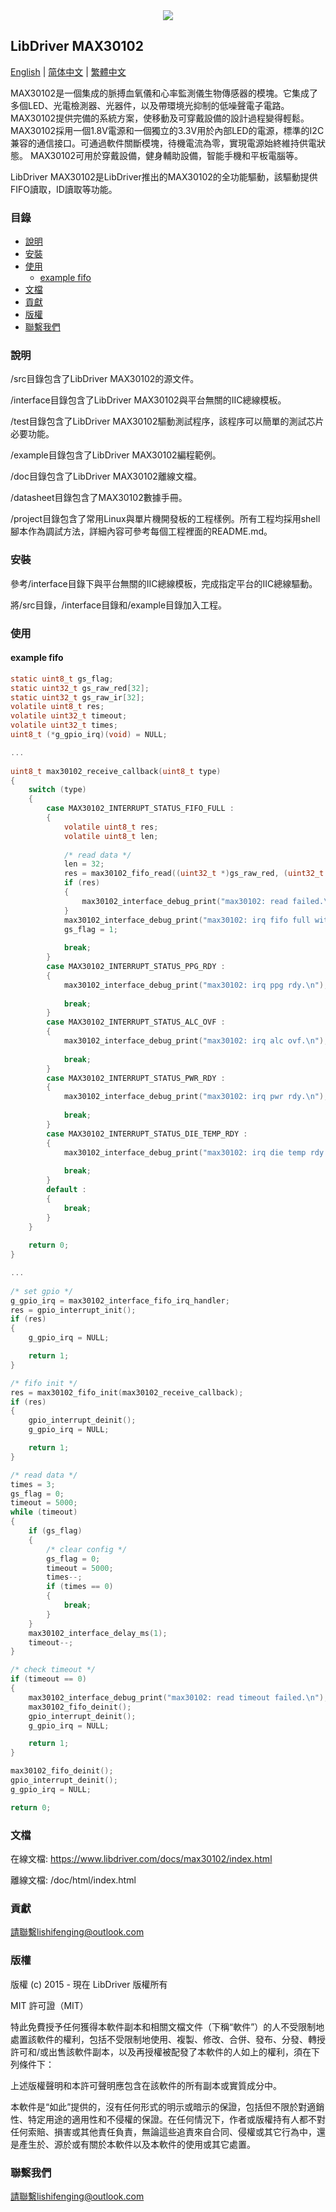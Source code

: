 <div align=center>
<img src="/doc/image/logo.png"/>
</div>

## LibDriver MAX30102

[English](/README.md) | [ 简体中文](/README_zh-Hans.md) | [繁體中文](/README_zh-Hant.md)

MAX30102是一個集成的脈搏血氧儀和心率監測儀生物傳感器的模塊。它集成了多個LED、光電檢測器、光器件，以及帶環境光抑制的低噪聲電子電路。 MAX30102提供完備的系統方案，使移動及可穿戴設備的設計過程變得輕鬆。 MAX30102採用一個1.8V電源和一個獨立的3.3V用於內部LED的電源，標準的I2C兼容的通信接口。可通過軟件關斷模塊，待機電流為零，實現電源始終維持供電狀態。 MAX30102可用於穿戴設備，健身輔助設備，智能手機和平板電腦等。

LibDriver MAX30102是LibDriver推出的MAX30102的全功能驅動，該驅動提供FIFO讀取，ID讀取等功能。

### 目錄

  - [說明](#說明)
  - [安裝](#安裝)
  - [使用](#使用)
    - [example fifo](#example-fifo)
  - [文檔](#文檔)
  - [貢獻](#貢獻)
  - [版權](#版權)
  - [聯繫我們](#聯繫我們)

### 說明

/src目錄包含了LibDriver MAX30102的源文件。

/interface目錄包含了LibDriver MAX30102與平台無關的IIC總線模板。

/test目錄包含了LibDriver MAX30102驅動測試程序，該程序可以簡單的測試芯片必要功能。

/example目錄包含了LibDriver MAX30102編程範例。

/doc目錄包含了LibDriver MAX30102離線文檔。

/datasheet目錄包含了MAX30102數據手冊。

/project目錄包含了常用Linux與單片機開發板的工程樣例。所有工程均採用shell腳本作為調試方法，詳細內容可參考每個工程裡面的README.md。

### 安裝

參考/interface目錄下與平台無關的IIC總線模板，完成指定平台的IIC總線驅動。

將/src目錄，/interface目錄和/example目錄加入工程。

### 使用

#### example fifo

```C
static uint8_t gs_flag;
static uint32_t gs_raw_red[32];
static uint32_t gs_raw_ir[32];
volatile uint8_t res;
volatile uint32_t timeout;
volatile uint32_t times;
uint8_t (*g_gpio_irq)(void) = NULL;

...
    
uint8_t max30102_receive_callback(uint8_t type)
{
    switch (type)
    {
        case MAX30102_INTERRUPT_STATUS_FIFO_FULL :
        {
            volatile uint8_t res;
            volatile uint8_t len;
            
            /* read data */
            len = 32;
            res = max30102_fifo_read((uint32_t *)gs_raw_red, (uint32_t *)gs_raw_ir, (uint8_t *)&len);
            if (res)
            {
                max30102_interface_debug_print("max30102: read failed.\n");
            }
            max30102_interface_debug_print("max30102: irq fifo full with %d.\n", len);
            gs_flag = 1;
            
            break;
        }
        case MAX30102_INTERRUPT_STATUS_PPG_RDY :
        {
            max30102_interface_debug_print("max30102: irq ppg rdy.\n");
            
            break;
        }
        case MAX30102_INTERRUPT_STATUS_ALC_OVF :
        {
            max30102_interface_debug_print("max30102: irq alc ovf.\n");
            
            break;
        }
        case MAX30102_INTERRUPT_STATUS_PWR_RDY :
        {
            max30102_interface_debug_print("max30102: irq pwr rdy.\n");
            
            break;
        }
        case MAX30102_INTERRUPT_STATUS_DIE_TEMP_RDY :
        {
            max30102_interface_debug_print("max30102: irq die temp rdy.\n");
            
            break;
        }
        default :
        {
            break;
        }
    }
    
    return 0;
}

...
    
/* set gpio */
g_gpio_irq = max30102_interface_fifo_irq_handler;
res = gpio_interrupt_init();
if (res)
{
    g_gpio_irq = NULL;

    return 1;
}

/* fifo init */
res = max30102_fifo_init(max30102_receive_callback);
if (res)
{
    gpio_interrupt_deinit();
    g_gpio_irq = NULL;

    return 1;
}

/* read data */
times = 3;
gs_flag = 0;
timeout = 5000;
while (timeout)
{
    if (gs_flag)
    {
        /* clear config */
        gs_flag = 0;
        timeout = 5000;
        times--;
        if (times == 0)
        {
            break;
        }
    }
    max30102_interface_delay_ms(1);
    timeout--;
}

/* check timeout */
if (timeout == 0)
{
    max30102_interface_debug_print("max30102: read timeout failed.\n");
    max30102_fifo_deinit();
    gpio_interrupt_deinit();
    g_gpio_irq = NULL;

    return 1;
}

max30102_fifo_deinit();
gpio_interrupt_deinit();
g_gpio_irq = NULL;

return 0;
```

### 文檔

在線文檔: https://www.libdriver.com/docs/max30102/index.html

離線文檔: /doc/html/index.html

### 貢獻

請聯繫lishifenging@outlook.com

### 版權

版權 (c) 2015 - 現在 LibDriver 版權所有

MIT 許可證（MIT）

特此免費授予任何獲得本軟件副本和相關文檔文件（下稱“軟件”）的人不受限制地處置該軟件的權利，包括不受限制地使用、複製、修改、合併、發布、分發、轉授許可和/或出售該軟件副本，以及再授權被配發了本軟件的人如上的權利，須在下列條件下：

上述版權聲明和本許可聲明應包含在該軟件的所有副本或實質成分中。

本軟件是“如此”提供的，沒有任何形式的明示或暗示的保證，包括但不限於對適銷性、特定用途的適用性和不侵權的保證。在任何情況下，作者或版權持有人都不對任何索賠、損害或其他責任負責，無論這些追責來自合同、侵權或其它行為中，還是產生於、源於或有關於本軟件以及本軟件的使用或其它處置。

### 聯繫我們

請聯繫lishifenging@outlook.com